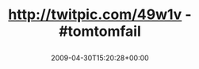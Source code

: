 ---
retweeted: false
source: <a href="http://twitter.com" rel="nofollow">Twitter Web Client</a>
entities:
  hashtags:
  - text: tomtomfail
    indices:
    - '27'
    - '38'
  symbols: []
  user_mentions: []
  urls: []
display_text_range:
- '0'
- '38'
favorite_count: '0'
id_str: '1659763677'
truncated: false
retweet_count: '0'
id: '1659763677'
created_at: Thu Apr 30 15:20:28 +0000 2009
favorited: false
full_text: 'http://twitpic.com/49w1v - #tomtomfail'
lang: und
tags:
- tomtomfail
- pesos/twitter
date: '2009-04-30T15:20:28+00:00'
src: https://twitter.com/bascht/status/1659763677
original_url: https://twitter.com/bascht/status/1659763677
type: twitter_tweet
text: 'http://twitpic.com/49w1v - #tomtomfail'
title: 'http://twitpic.com/49w1v - #tomtomfail

  '

---